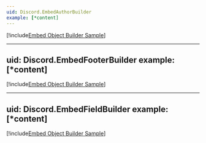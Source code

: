 ```yaml
---
uid: Discord.EmbedAuthorBuilder
example: [*content]
---
```


[!include[Embed Object Builder Sample](Discord.EmbedObjectBuilder.Inclusion.md)]

---
uid: Discord.EmbedFooterBuilder
example: [*content]
---

[!include[Embed Object Builder Sample](Discord.EmbedObjectBuilder.Inclusion.md)]

---
uid: Discord.EmbedFieldBuilder
example: [*content]
---

[!include[Embed Object Builder Sample](Discord.EmbedObjectBuilder.Inclusion.md)]